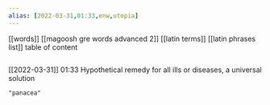 ```yaml
---
alias: [2022-03-31,01:33,enw,utopia]
---
```

[[words]] [[magoosh gre words advanced 2]] [[latin terms]] [[latin phrases list]]
table of content
```toc
```

[[2022-03-31]] 01:33
Hypothetical remedy for all ills or diseases, a universal solution
```query
"panacea"
```